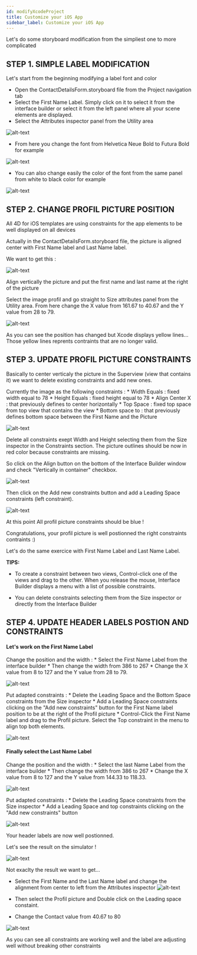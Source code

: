 ```yaml
---
id: modifyXcodeProject
title: Customize your iOS App
sidebar_label: Customize your iOS App
---
```

Let's do some storyboard modification from the simpliest one to more complicated

## STEP 1. SIMPLE LABEL MODIFICATION

Let's start from the beginning modifying a label font and color

* Open the ContactDetailsForm.storyboard file from the Project navigation tab 
* Select the First Name Label. Simply click on it to select it from the interface builder or select it from the left panel where all your scene elements are displayed.
* Select the Attributes inspector panel from the Utility area

![alt-text](assets/OpenYourProjectWithXcode/Attributes-inspector-Xcode-4D-for-iOS.png)

* From here you change the font from Helvetica Neue Bold to Futura Bold for example

![alt-text](assets/OpenYourProjectWithXcode/Attributes-inspector-font-Xcode-4D-for-iOS.png)

* You can also change easily the color of the font from the same panel from white to black color for example

![alt-text](assets/OpenYourProjectWithXcode/Attributes-inspector-color-Xcode-4D-for-iOS.png)

## STEP 2. CHANGE PROFIL PICTURE POSITION

All 4D for iOS templates are using constraints for the app elements to be well displayed on all devices

Actually in the ContactDetailsForm.storyboard file, the picture is aligned center with First Name label and Last Name label.

We want to get this :

![alt-text](assets/OpenYourProjectWithXcode/Simlator-Final-Xcode-4D-for-iOS.png)

Align vertically the picture and put the first name and last name at the right of the picture

Select the image profil and go straight to Size attributes panel from the Utility area. From here change the X value from 161.67 to 40.67 and the Y value from 28 to 79.

![alt-text](assets/OpenYourProjectWithXcode/Profil-picture-position-Xcode-4D-for-iOS.png)

As you can see the position has changed but Xcode displays yellow lines... Those yellow lines reprents contraints that are no longer valid.

## STEP 3. UPDATE PROFIL PICTURE CONSTRAINTS

Basically to center verticaly the picture in the Superview (view that contains it) we want to delete existing constraints and add new ones.

Currently the image as the following constraints : * Width Equals : fixed width equal to 78 * Height Equals : fixed height equal to 78 * Align Center X : that previously defines to center horizontally * Top Space : fixed top space from top view that contains the view * Bottom space to <first name> : that previously defines bottom space between the First Name and the Picture

![alt-text](assets/OpenYourProjectWithXcode/Profil-picture-constraints-Xcode-4D-for-iOS.png)

Delete all constraints exept Width and Height selecting them from the Size inspector in the Constraints section. The picture outlines should be now in red color because constraints are missing.

So click on the Align button on the bottom of the Interface Builder window and check "Vertically in container" checkbox.

![alt-text](assets/OpenYourProjectWithXcode/Profil-picture-Align-Xcode-4D-for-iOS.png)

Then click on the Add new constraints button and add a Leading Space constraints (left constraint).

![alt-text](assets/OpenYourProjectWithXcode/Profil-picture-new-constraints-4D-for-iOS.png)

At this point All profil picture constraints should be blue !

Congratulations, your profil picture is well postionned the right constraints contraints :)

Let's do the same exercice with First Name Label and Last Name Label.

<div class = "tips">
<b>TIPS:</b>

* To create a constraint between two views, Control-click one of the views and drag to the other. When you release the mouse, Interface Builder displays a menu with a list of possible constraints.

* You can delete constraints selecting them from the Size inspector or directly from the Interface Builder
</div>

## STEP 4. UPDATE HEADER LABELS POSTION AND CONSTRAINTS

#### Let's work on the First Name Label

Change the position and the width : * Select the First Name Label from the interface builder * Then change the width from 386 to 267 * Change the X value from 8 to 127 and the Y value from 28 to 79.

![alt-text](assets/OpenYourProjectWithXcode/First-Name-Label-position-Xcode-4D-for-iOS.png)

Put adapted constraints : * Delete the Leading Space and the Bottom Space constraints from the Size inspector * Add a Leading Space constraints clicking on the "Add new constraints" button for the First Name label position to be at the right of the Profil picture * Control-Click the First Name label and drag to the Profil picture. Select the Top constraint in the menu to align top both elements.

![alt-text](assets/OpenYourProjectWithXcode/First-Name-Label-top-constraint-Xcode-4D-for-iOS.png)

#### Finally select the Last Name Label

Change the position and the width : * Select the last Name Label from the interface builder * Then change the width from 386 to 267 * Change the X value from 8 to 127 and the Y value from 144.33 to 118.33.

![alt-text](assets/OpenYourProjectWithXcode/Last-Name-Label-position-Xcode-4D-for-iOS.png)

Put adapted constraints : * Delete the Leading Space constraints from the Size inspector * Add a Leading Space and top constraints clicking on the "Add new constraints" button

![alt-text](assets/OpenYourProjectWithXcode/Last-Name-Label-constraint-Xcode-4D-for-iOS.png)

Your header labels are now well postionned.

Let's see the result on the simulator !

![alt-text](assets/OpenYourProjectWithXcode/Simulator-Xcode-4D-for-iOS.png)

Not exaclty the result we want to get...

* Select the First Name and the Last Name label and change the alignment from center to left from the Attributes inspector ![alt-text](assets/OpenYourProjectWithXcode/Labels-Alignment-Xcode-4D-for-iOS.png)

* Then select the Profil picture and Double click on the Leading space constaint.

* Change the Contact value from 40.67 to 80

![alt-text](assets/OpenYourProjectWithXcode/Constraints-adjustments-Xcode-4D-for-iOS.png)

As you can see all constraints are working well and the label are adjusting well without breaking other constraints